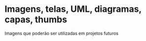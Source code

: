 # Imagens, telas, UML, diagramas, capas, thumbs
Imagens que poderão ser utilizadas em projetos futuros

